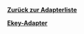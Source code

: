[**Zurück zur Adapterliste**](/adapterref/adapterliste.md)

[**Ekey-Adapter**](/adapterref/docs/iobroker.ekey/de/README.md)